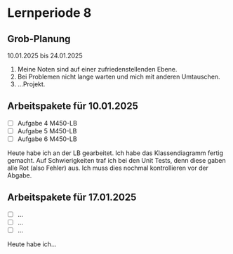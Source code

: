 # Lernperiode 8

## Grob-Planung

10.01.2025 bis 24.01.2025

1. Meine Noten sind auf einer zufriedenstellenden Ebene.
2. Bei Problemen nicht lange warten und mich mit anderen Umtauschen.
3. ...Projekt.

## Arbeitspakete für 10.01.2025

- [ ] Aufgabe 4 M450-LB
- [ ] Aufgabe 5 M450-LB
- [ ] Aufgabe 6 M450-LB

Heute habe ich an der LB gearbeitet. Ich habe das Klassendiagramm fertig gemacht. Auf Schwierigkeiten traf ich bei den Unit Tests, denn diese gaben alle Rot (also Fehler) aus. Ich muss dies nochmal kontrollieren vor der Abgabe.

## Arbeitspakete für 17.01.2025

- [ ] ...
- [ ] ...
- [ ] ...

Heute habe ich...
